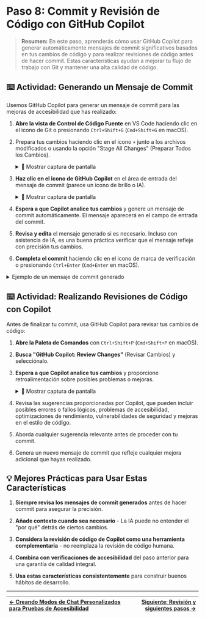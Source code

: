 # Paso 8: Commit y Revisión de Código con GitHub Copilot

> **Resumen:**
> En este paso, aprenderás cómo usar GitHub Copilot para generar automáticamente mensajes de commit significativos basados en tus cambios de código y para realizar revisiones de código antes de hacer commit. Estas características ayudan a mejorar tu flujo de trabajo con Git y mantener una alta calidad de código.

## ⌨️ Actividad: Generando un Mensaje de Commit

Usemos GitHub Copilot para generar un mensaje de commit para las mejoras de accesibilidad que has realizado:

1. **Abre la vista de Control de Código Fuente** en VS Code haciendo clic en el icono de Git o presionando `Ctrl+Shift+G` (`Cmd+Shift+G` en macOS).

2. Prepara tus cambios haciendo clic en el icono `+` junto a los archivos modificados o usando la opción "Stage All Changes" (Preparar Todos los Cambios).

   <details>
      <summary>📸 Mostrar captura de pantalla</summary>
       <img src="../../images/7-stage-changes.png" alt="Captura de pantalla mostrando todos los cambios preparados" />
   </details>
   
3. **Haz clic en el icono de GitHub Copilot** en el área de entrada del mensaje de commit (parece un icono de brillo o IA).

   <details>
      <summary>📸 Mostrar captura de pantalla</summary>
       <img src="../../images/7-generate-commit-message.png" alt="Captura de pantalla de la interfaz de commit con botón de Copilot" />
   </details>

4. **Espera a que Copilot analice tus cambios** y genere un mensaje de commit automáticamente. El mensaje aparecerá en el campo de entrada del commit.

5. **Revisa y edita** el mensaje generado si es necesario. Incluso con asistencia de IA, es una buena práctica verificar que el mensaje refleje con precisión tus cambios.

6. **Completa el commit** haciendo clic en el icono de marca de verificación o presionando `Ctrl+Enter` (`Cmd+Enter` en macOS).

<details>
  <summary>Ejemplo de un mensaje de commit generado</summary>

```
Mejorar accesibilidad en el panel de StudyPlan AI

- Añadir puntos de referencia semánticos HTML5 (header, nav, main, footer)
- Hacer todos los elementos interactivos accesibles por teclado
- Añadir atributos ARIA adecuados a iconos y componentes de UI
- Mejorar el etiquetado y asociaciones de campos de formulario
- Añadir anuncios de mensajes de estado para lectores de pantalla

Estos cambios aseguran el cumplimiento de WCAG 2.1 AA y mejoran la experiencia para usuarios con discapacidades.
```

</details>

## ⌨️ Actividad: Realizando Revisiones de Código con Copilot

Antes de finalizar tu commit, usa GitHub Copilot para revisar tus cambios de código:

1. **Abre la Paleta de Comandos** con `Ctrl+Shift+P` (`Cmd+Shift+P` en macOS).

2. **Busca "GitHub Copilot: Review Changes"** (Revisar Cambios) y selecciónalo.

3. **Espera a que Copilot analice tus cambios** y proporcione retroalimentación sobre posibles problemas o mejoras.

   <details>
      <summary>📸 Mostrar captura de pantalla</summary>
       <img src="../../images/7-code-review.png" alt="Captura de pantalla de la función de revisión de código" />
   </details>

4. Revisa las sugerencias proporcionadas por Copilot, que pueden incluir posibles errores o fallos lógicos, problemas de accesibilidad, optimizaciones de rendimiento, vulnerabilidades de seguridad y mejoras en el estilo de código.

5. Aborda cualquier sugerencia relevante antes de proceder con tu commit.

6. Genera un nuevo mensaje de commit que refleje cualquier mejora adicional que hayas realizado.


## 💡 Mejores Prácticas para Usar Estas Características

1. **Siempre revisa los mensajes de commit generados** antes de hacer commit para asegurar la precisión.

2. **Añade contexto cuando sea necesario** - La IA puede no entender el "por qué" detrás de ciertos cambios.

3. **Considera la revisión de código de Copilot como una herramienta complementaria** - no reemplaza la revisión de código humana.

4. **Combina con verificaciones de accesibilidad** del paso anterior para una garantía de calidad integral.

5. **Usa estas características consistentemente** para construir buenos hábitos de desarrollo.

---

| [← Creando Modos de Chat Personalizados para Pruebas de Accesibilidad](07-step.md) | [Siguiente: Revisión y siguientes pasos →](09-step.md) |
|:-----------------------------------|------------------------------------------:|
